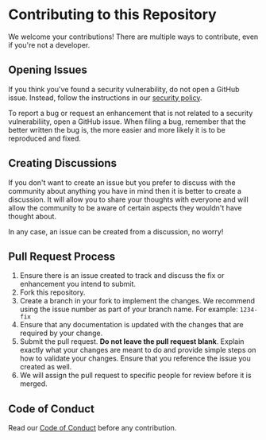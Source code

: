 # Contributing to this Repository

We welcome your contributions! There are multiple ways to contribute, even if
you're not a developer.

## Opening Issues

If you think you've found a security vulnerability, do not open a GitHub issue.
Instead, follow the instructions in our [security policy](./SECURITY.md).

To report a bug or request an enhancement that is not related to a security
vulnerabiliity, open a GitHub issue. When filing a bug, remember that the better
written the bug is, the more easier and more likely it is to be reproduced and
fixed.

## Creating Discussions

If you don't want to create an issue but you prefer to discuss with the community about anything you have in mind then it is better to create a discussion.
It will allow you to share your thoughts with everyone and will allow the community to be aware of certain aspects they wouldn't have thought about.

In any case, an issue can be created from a discussion, no worry!

## Pull Request Process

1. Ensure there is an issue created to track and discuss the fix or enhancement you intend to submit.
2. Fork this repository.
3. Create a branch in your fork to implement the changes. We recommend using the issue number as part of your branch name. For example: `1234-fix`
4. Ensure that any documentation is updated with the changes that are required by your change.
5. Submit the pull request. **Do not leave the pull request blank**. Explain exactly what your changes are meant to do and provide simple steps on how to validate your changes. Ensure that you reference the issue you created as well.
6. We will assign the pull request to specific people for review before it is merged.

## Code of Conduct

Read our [Code of Conduct](./CODE_OF_CONDUCT.md) before any contribution.
